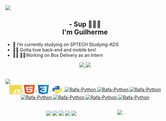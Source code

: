 <img width="1000em" src="https://64.media.tumblr.com/a5427790cc58668f82ba66727fe4633b/91f0d053211afe48-30/s1280x1920/07bc2ffae3c7e726104130ef7c27fe5e0b756a75.jpg">
 <h2 align="center" >- Sup 🧛🏼‍♂️ <br> I'm Guilherme</h2>

- 🔭 I’m currently studying on SPTECH Studying-ADS
- 🐱‍👤 Gotta love back-end  and mobile bro!
- 🚴🏼  🏋🏼Working on Box Delivery as an Intern

<div align="center">
  <a href="https://github.com/GuilhermeFGoncalves">
  <img height="150em" src="https://github-readme-stats.vercel.app/api?username=GuilhermeFGoncalves&show_icons=true&theme=github_dark&include_all_commits=true&count_private=true"/>
  <img height="150em" src="https://github-readme-stats.vercel.app/api/top-langs/?username=GuilhermeFGoncalves&layout=compact&langs_count=7&theme=github_dark"/>
</div>
<br>
<br>
<img src="https://activity-graph.herokuapp.com/graph?username=GuilhermeFGoncalves&bg_color=000000&color=edffff&line=00ffff&point=ffffff&area=true&hide_border=true&radius=11">
<div align="center" style="display: inline_block">
  <img align="center" alt="Rafa-Js" height="30" width="40" src="https://raw.githubusercontent.com/devicons/devicon/master/icons/javascript/javascript-plain.svg">
  <img align="center" alt="Rafa-HTML" height="30" width="40" src="https://raw.githubusercontent.com/devicons/devicon/master/icons/html5/html5-original.svg">
  <img align="center" alt="Rafa-CSS" height="30" width="40" src="https://raw.githubusercontent.com/devicons/devicon/master/icons/css3/css3-original.svg">
   <img align="center" alt="Rafa-Python" height="30" width="40" src="https://raw.githubusercontent.com/devicons/devicon/master/icons/python/python-original.svg">
    <img align="center" alt="Rafa-Python" height="30" width="40" src="https://cdn.jsdelivr.net/gh/devicons/devicon/icons/php/php-original.svg">
     <img align="center" alt="Rafa-Python" height="30" width="40" src="https://cdn.jsdelivr.net/gh/devicons/devicon/icons/figma/figma-original.svg">
     <img align="center" alt="Rafa-Python" height="30" width="40" src="https://icongr.am/devicon/git-original.svg?size=128&color=000000">
     <img align="center" alt="Rafa-Python" height="30" width="40" src="https://icongr.am/devicon/mysql-original.svg?size=128&color=currentColor">
     <img align="center" alt="Rafa-Python" height="30" width="40" src="https://icongr.am/devicon/linux-original.svg?size=128&color=000000">
     <img align="center" alt="Rafa-Python" height="30" width="40" src="https://icongr.am/devicon/docker-original.svg?size=128&color=000000">
     <img align="center" alt="Rafa-Python" height="30" width="40" src="https://icongr.am/devicon/java-original.svg?size=128&color=000000">
     
     
  

 <br>
 <br>
 
<div align="center"> 
 
 <a href="https://discordapp.com/users/339781213378183168/" target="_blank"><img align="center" src="https://img.shields.io/badge/Discord-7289DA?style=for-the-badge&logo=discord&logoColor=white" target="_blank"></a> 
  <a href = "guilhermegfg2002@gmail.com"><img align="center" src="https://img.shields.io/badge/-Gmail-%23333?style=for-the-badge&logo=gmail&logoColor=white" target="_blank"></a>
    <a href = "https://twitter.com/guib1981"><img align="center" src="https://img.shields.io/badge/Twitter-1DA1F2?style=for-the-badge&logo=twitter&logoColor=white" target="_blank"></a>
      <a href = "https://www.instagram.com/_guignl/"><img align="center" src="https://img.shields.io/badge/-Instagram-%23E4405F?style=for-the-badge&logo=instagram&logoColor=white" target="_blank"></a>
  <a href = "https://www.linkedin.com/in/guilherme-ferreira-gon%C3%A7alves-706024245/"><img align="center" src="https://img.shields.io/badge/LinkedIn-0077B5?style=for-the-badge&logo=linkedin&logoColor=white" target="_blank"></a>
 [
](https://www.linkedin.com/in/guilherme-ferreira-gon%C3%A7alves-706024245/)
 <img align="right" src="https://c.tenor.com/0clyyAiSLvoAAAAC/hxh-killua.gif" width="150px">
  </div>

   

